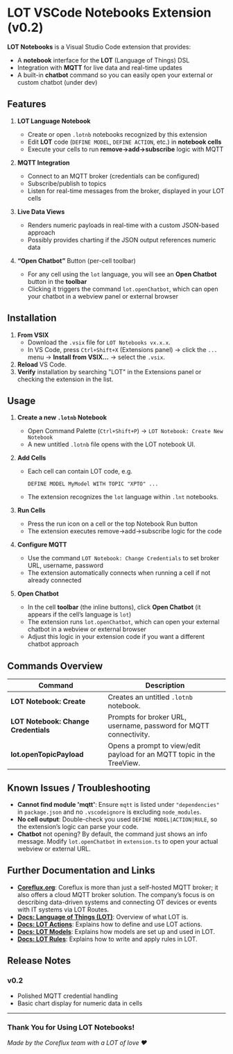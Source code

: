# LOT VSCode Notebooks Extension (v0.2)

**LOT Notebooks** is a Visual Studio Code extension that provides:
- A **notebook** interface for the **LOT** (Language of Things) DSL
- Integration with **MQTT** for live data and real-time updates
- A built-in **chatbot** command so you can easily open your external or custom chatbot (under dev)

## Features

1. **LOT Language Notebook**  
   - Create or open `.lotnb` notebooks recognized by this extension
   - Edit **LOT** code (`DEFINE MODEL`, `DEFINE ACTION`, etc.) in **notebook cells**  
   - Execute your cells to run **remove→add→subscribe** logic with MQTT

2. **MQTT Integration**  
   - Connect to an MQTT broker (credentials can be configured)
   - Subscribe/publish to topics
   - Listen for real-time messages from the broker, displayed in your LOT cells

3. **Live Data Views**  
   - Renders numeric payloads in real-time with a custom JSON-based approach
   - Possibly provides charting if the JSON output references numeric data

4. **“Open Chatbot”** Button (per-cell toolbar)  
   - For any cell using the `lot` language, you will see an **Open Chatbot** button in the **toolbar**  
   - Clicking it triggers the command `lot.openChatbot`, which can open your chatbot in a webview panel or external browser

## Installation

1. **From VSIX**  
   - Download the `.vsix` file for `LOT Notebooks vx.x.x`.  
   - In VS Code, press `Ctrl+Shift+X` (Extensions panel) → click the `...` menu → **Install from VSIX...** → select the `.vsix`.
2. **Reload** VS Code.  
3. **Verify** installation by searching "LOT" in the Extensions panel or checking the extension in the list.

## Usage

1. **Create a new `.lotnb` Notebook**  
   - Open Command Palette (`Ctrl+Shift+P`) → `LOT Notebook: Create New Notebook`  
   - A new untitled `.lotnb` file opens with the LOT notebook UI.

2. **Add Cells**  
   - Each cell can contain LOT code, e.g.  
     ```lot
     DEFINE MODEL MyModel WITH TOPIC "XPTO" ...
     ```
   - The extension recognizes the `lot` language within `.lnt` notebooks.

3. **Run Cells**  
   - Press the run icon on a cell or the top Notebook Run button  
   - The extension executes remove→add→subscribe logic for the code

4. **Configure MQTT**  
   - Use the command `LOT Notebook: Change Credentials` to set broker URL, username, password  
   - The extension automatically connects when running a cell if not already connected

5. **Open Chatbot**  
   - In the cell **toolbar** (the inline buttons), click **Open Chatbot** (it appears if the cell’s language is `lot`)  
   - The extension runs `lot.openChatbot`, which can open your external chatbot in a webview or external browser  
   - Adjust this logic in your extension code if you want a different chatbot approach

## Commands Overview

| Command                         | Description                                                                          |
|--------------------------------|--------------------------------------------------------------------------------------|
| **LOT Notebook: Create**       | Creates an untitled `.lotnb` notebook.                                                |
| **LOT Notebook: Change Credentials** | Prompts for broker URL, username, password for MQTT connectivity.            |
| **lot.openTopicPayload**       | Opens a prompt to view/edit payload for an MQTT topic in the TreeView.              |

## Known Issues / Troubleshooting

- **Cannot find module 'mqtt'**: Ensure `mqtt` is listed under `"dependencies"` in `package.json` and no `.vscodeignore` is excluding `node_modules`.
- **No cell output**: Double-check you used `DEFINE MODEL|ACTION|RULE`, so the extension’s logic can parse your code.
- **Chatbot** not opening? By default, the command just shows an info message. Modify `lot.openChatbot` in `extension.ts` to open your actual webview or external URL.

## Further Documentation and Links

- **[Coreflux.org](https://coreflux.org/)**: Coreflux is more than just a self-hosted MQTT broker; it also offers a cloud MQTT broker solution. The company’s focus is on describing data-driven systems and connecting OT devices or events with IT systems via LOT Routes.
- **[Docs: Language of Things (LOT)](https://docs.coreflux.org/LOT/)**: Overview of what LOT is.
- **[Docs: LOT Actions](https://docs.coreflux.org/LOT/actions/)**: Explains how to define and use LOT actions.
- **[Docs: LOT Models](https://docs.coreflux.org/LOT/models/)**: Explains how models are set up and used in LOT.
- **[Docs: LOT Rules](https://docs.coreflux.org/LOT/rules/)**: Explains how to write and apply rules in LOT.

## Release Notes

### v0.2

- Polished MQTT credential handling  
- Basic chart display for numeric data in cells

---

### Thank You for Using LOT Notebooks!

*Made by the Coreflux team with a LOT of love ❤️*
